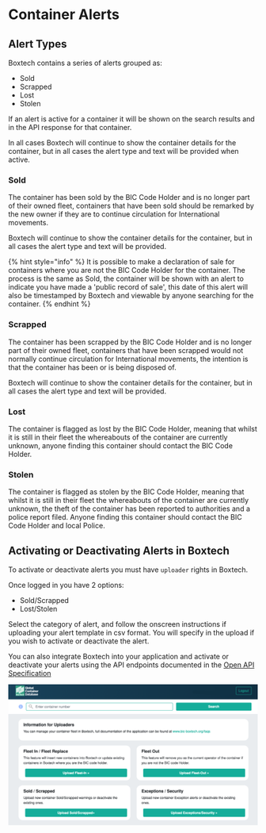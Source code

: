 # Container Alerts

## Alert Types

Boxtech contains a series of alerts grouped as:

* Sold
* Scrapped
* Lost
* Stolen

If an alert is active for a container it will be shown on the search results and in the API response for that container.

In all cases Boxtech will continue to show the container details for the container, but in all cases the alert type and text will be provided when active.

### Sold

The container has been sold by the BIC Code Holder and is no longer part of their owned fleet, containers that have been sold should be remarked by the new owner if they are to continue circulation for International movements.

Boxtech will continue to show the container details for the container, but in all cases the alert type and text will be provided.

{% hint style="info" %}
It is possible to make a declaration of sale for containers where you are not the BIC Code Holder for the container. The process is the same as Sold, the container will be shown with an alert to indicate you have made a 'public record of sale', this date of this alert will also be timestamped by Boxtech and viewable by anyone searching for the container.
{% endhint %}

### Scrapped

The container has been scrapped by the BIC Code Holder and is no longer part of their owned fleet, containers that have been scrapped would not normally continue circulation for International movements, the intention is that the container has been or is being disposed of.

Boxtech will continue to show the container details for the container, but in all cases the alert type and text will be provided.

### Lost

The container is flagged as lost by the BIC Code Holder, meaning that whilst it is still in their fleet the whereabouts of the container are currently unknown, anyone finding this container should contact the BIC Code Holder.

### Stolen

The container is flagged as stolen by the BIC Code Holder, meaning that whilst it is still in their fleet the whereabouts of the container are currently unknown, the theft of the container has been reported to authorities and a police report filed. Anyone finding this container should contact the BIC Code Holder and local Police.

## Activating or Deactivating Alerts in Boxtech

To activate or deactivate alerts you must have `uploader` rights in Boxtech.

Once logged in you have 2 options:

* Sold/Scrapped
* Lost/Stolen

Select the category of alert, and follow the onscreen instructions if uploading your alert template in csv format. You will specify in the upload if you wish to activate or deactivate the alert.

You can also integrate Boxtech into your application and activate or deactivate your alerts using the API endpoints documented in the [Open API Specification ](../api/api-documentation.md)

![Uploader Screen](../.gitbook/assets/uploader.png)
